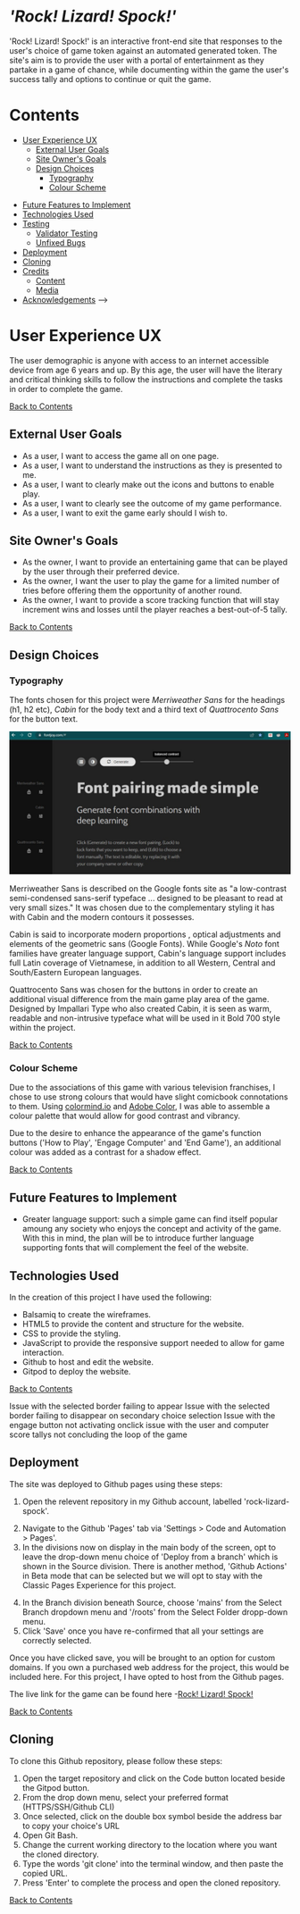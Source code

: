 # <em>'Rock! Lizard! Spock!'</em>

'Rock! Lizard! Spock!' is an interactive front-end site that responses to the user's choice of game token against an automated generated token. The site's aim is to provide the user with a portal of entertainment as they partake in a game of chance, while documenting within the game the user's success tally and options to continue or quit the game.

<!--THE LIVE SITE can be accessed through this [link]

Photos of the responsive site-->


# Contents
- [User Experience UX](#user-experience-ux)
  - [External User Goals](#external-user-goals)
  - [Site Owner's Goals](#site-owners-goals)
  <!-- [Wireframes](#wireframes)
  - [Site Structure](#site-structure)-->
  - [Design Choices](#design-choices)
    - [Typography](#typography)
    - [Colour Scheme](#colour-scheme)
<!-- [Features](#features)
  - [Home](#home)
    - [Navigation Bar](#navigation-bar)
    - [Introduction](#introduction)
    - [Sub-Sections](#sub-sections)
    - [Footer](#footer) -->
- [Future Features to Implement](#future-features-to-implement)
- [Technologies Used](#technologies-used)
- [Testing](#testing)
    - [Validator Testing](#validator-testing)
    - [Unfixed Bugs](#unfixed-bugs)
- [Deployment](#deployment)
- [Cloning](#cloning)
- [Credits](#credits)
  - [Content](#content)
  - [Media](#media)
- [Acknowledgements](#acknowledgements)
-->

# User Experience UX
The user demographic is anyone with access to an internet accessible device from age 6 years and up. By this age, the user will have the literary and critical thinking skills to follow the instructions and complete the tasks in order to complete the game.

[Back to Contents](#contents)

## External User Goals  
- As a user, I want to access the game all on one page.
- As a user, I want to understand the instructions as they is presented to me.
- As a user, I want to clearly make out the icons and buttons to enable play.
- As a user, I want to clearly see the outcome of my game performance.
- As a user, I want to exit the game early should I wish to.

## Site Owner's Goals
- As the owner, I want to provide an entertaining game that can be played by the user through their preferred device.
- As the owner, I want the user to play the game for a limited number of tries before offering them the opportunity of another round.
- As the owner, I want to provide a score tracking function that will stay increment wins and losses until the player reaches a best-out-of-5 tally.

[Back to Contents](#contents)

 <!-- Wireframes
  Site Structure -->
## Design Choices
  
### Typography
The fonts chosen for this project were <em>Merriweather Sans</em> for the headings (h1, h2 etc), <em>Cabin</em> for the body text and a third text of <em>Quattrocento Sans</em> for the button text.

![Fontjoy Font Pairing Tool](/assets/images/fontjoyTextSelect1.jpg)

Merriweather Sans is described on the Google fonts site as "a low-contrast semi-condensed sans-serif typeface ... designed to be pleasant to read at very small sizes." It was chosen due to the complementary styling it has with Cabin and the modern contours it possesses.

Cabin is said to incorporate modern proportions , optical adjustments and elements of the geometric sans (Google Fonts). While Google's <em>Noto</em> font families have greater language support, Cabin's language support includes full Latin coverage of Vietnamese, in addition to all Western, Central and South/Eastern European languages.

Quattrocento Sans was chosen for the buttons in order to create an additional visual difference from the main game play area of the game. Designed by Impallari Type who also created Cabin, it is seen as warm, readable and non-intrusive typeface what will be used in it Bold 700 style within the project.

[Back to Contents](#contents)

### Colour Scheme
Due to the associations of this game with various television franchises, I chose to use strong colours that would have slight comicbook connotations to them. Using [colormind.io](https://colormind.io) and [Adobe Color](https://color.adobe.com/create/color-wheel), I was able to assemble a colour palette that would allow for good contrast and vibrancy. 

<!-- SCREENSHOT color wheel, color accessibility palate and font shades for buttons and headings-->

Due to the desire to enhance the appearance of the game's function buttons ('How to Play', 'Engage Computer' and 'End Game'), an additional colour was added as a contrast for a shadow effect.

[Back to Contents](#contents)
  
<!--Features
 - Home
 This is the launch page for the game. The user will read the games instructions and choose one of animated icons. This will awaken the green <em>Engage</em> button in order to activate the random generator that will choose the computers choice. Once the button has been clicked, the game-area will alter to reflect the user's choice and the computer'c choice. The screen will also show a tag line that will iterate whether you won, lost or tied with the computer.
 - Navigation Bar
 - Introduction
 - Sub-Sections
 - Footer-->

## Future Features to Implement
  - Greater language support: such a simple game can find itself popular amoung any society who enjoys the concept and activity of the game. With this in mind, the plan will be to introduce further language supporting fonts that will complement the feel of the website. <!--Noto-->

## Technologies Used

In the creation of this project I have used the following:

- Balsamiq to create the wireframes.
- HTML5 to provide the content and structure for the website.
- CSS to provide the styling.
- JavaScript to provide the responsive support needed to allow for game interaction. 
- Github to host and edit the website.
- Gitpod to deploy the website.

[Back to Contents](#contents)

<!--Testing
  - Validator Testing
  HTML validation coming back no errors after first run (still had 3 bugs to deal with at this time). the first run of the CSS validator reveals 5 simple syntax errors that were quickly resolved. (again the 3 bugs hadn;t been resolved when this was run)
  - Unfixed Bugs<-->
  Issue with the selected border failing to appear
  Issue with the selected border failing to disappear on secondary choice selection 
  Issue with the engage button not activating onclick
  issue with the user and computer score tallys not concluding the loop of the game
## Deployment

The site was deployed to Github pages using these steps:
  1.  Open the relevent repository in my Github account, labelled 'rock-lizard-spock'.
  <!--Deployment 1-->
  2.  Navigate to the Github 'Pages' tab via 'Settings > Code and Automation > Pages'.
  3.  In the divisions now on display in the main body of the screen, opt to leave the drop-down menu choice of 'Deploy from a branch' which is shown in the Source division. There is another method, 'Github Actions' in Beta mode that can be selected but we will opt to stay with the Classic Pages Experience for this project.
  <!--Deployment 2-->
  4. In the Branch division beneath Source, choose 'mains' from the Select Branch dropdown menu and '/roots' from the Select Folder dropp-down menu. 
  5.  Click 'Save' once you have re-confirmed that all your settings are correctly selected.

  Once you have clicked save, you will be brought to an option for custom domains. If you own a purchased web address for the project, this would be included here. For this project, I have opted to host from the Github pages. 

 The live link for the game can be found here -[Rock! Lizard! Spock!](https://mjmcp.github.io/rock-lizard-spock/) 

 [Back to Contents](#contents)

## Cloning

To clone this Github repository, please follow these steps:
  1. Open the target repository and click on the Code button located beside the Gitpod button.
  2. From the drop down menu, select your preferred format (HTTPS/SSH/Github CLI)
  3. Once selected, click on the double box symbol beside the address bar to copy your choice's URL
  4. Open Git Bash.
  5. Change the current working directory to the location where you want the cloned directory.
  6. Type the words 'git clone' into the terminal window, and then paste the copied URL.
  7. Press 'Enter' to complete the process and open the cloned repository.

[Back to Contents](#contents)

<!--##Credits

### Content
I used the following sources to help guide my site creation and code manipulation :
 - [Fontjoy](http://fontjoy.com) to check font combination visuals.
 - [Google Font](https://fonts.google.com) to create font-family import link.
 - [freeCodeCamp.org's YouTube tutorial for Rock Paper Scissors Game](https://www.youtube.com/watch?v=jaVNP3nIAv0) for execution ideas of coding combinations as well as styling insights.
  -[W3 Schools resources] (https://www.w3schools.com/) for reminders and insights on best HTML, CSS and JS options.
  - [Veronica Lourens Rock Paper Scissors Game] (https://veronicalourens.github.io/rock-paper-scissors/index.html) This was one example that was recommended to me as a complete and functional game which I used as a basis for troubleshooting when stalled on my own coding efforts. 


  - Media
Acknowledgements

Many thanks to Precious Ijege for his feedback on this assignment, once again to the various sources of coding and styling that I resourced from and listed within the credits section. I'd like to thank the following individuals in Tutor Support - Ed Bradley, 
